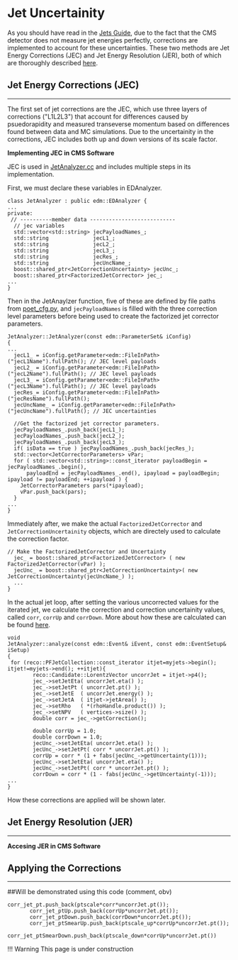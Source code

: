 #  Jet Uncertainity
As you should have read in the [Jets Guide](https://github.com/npervan/cms-opendata-guide/blob/master/docs/analysis/selection/objects/jets.md), due to the fact that the CMS detector does not measure jet energies perfectly, corrections are implemented to account for these uncertainties. These two methods are Jet Energy Corrections (JEC) and Jet Energy Resolution (JER), both of which are thoroughly described [here](https://arxiv.org/pdf/1607.03663.pdf).
## Jet Energy Corrections (JEC)
---
The first set of jet corrections are the JEC, which use three layers of corrections ("L1L2L3") that account for differences caused by psuedorapidity and measured transeverse momentum based on differences found between data and MC simulations.  Due to the uncertainity in the corrections, JEC includes both up and down versions of its scale factor.  


**Implementing JEC in CMS Software**

JEC is used in [JetAnalyzer.cc](https://github.com/cms-legacydata-analyses/PhysObjectExtractorTool/blob/master/PhysObjectExtractor/src/JetAnalyzer.cc) and includes multiple steps in its implementation. 

First, we must declare these variables in EDAnalyzer. <!---Could elaborate on why we need these specific variables-->

```
class JetAnalyzer : public edm::EDAnalyzer {
...
private:
 // ----------member data ---------------------------    
  // jec variables
  std::vector<std::string> jecPayloadNames_;
  std::string              jecL1_;
  std::string              jecL2_;
  std::string              jecL3_;
  std::string              jecRes_;
  std::string              jecUncName_;
  boost::shared_ptr<JetCorrectionUncertainty> jecUnc_;
  boost::shared_ptr<FactorizedJetCorrector> jec_;
...
}
```

Then in the JetAnaylzer function, five of these are defined by file paths from [poet_cfg.py](https://github.com/cms-legacydata-analyses/PhysObjectExtractorTool/blob/master/PhysObjectExtractor/python/poet_cfg.py), and `jecPayloadNames` is filled with the three correction level parameters before being used to create the factorized jet corrector parameters.

```
JetAnalyzer::JetAnalyzer(const edm::ParameterSet& iConfig)
{
...
  jecL1_ = iConfig.getParameter<edm::FileInPath>("jecL1Name").fullPath(); // JEC level payloads                     
  jecL2_ = iConfig.getParameter<edm::FileInPath>("jecL2Name").fullPath(); // JEC level payloads                     
  jecL3_ = iConfig.getParameter<edm::FileInPath>("jecL3Name").fullPath(); // JEC level payloads                     
  jecRes_= iConfig.getParameter<edm::FileInPath>("jecResName").fullPath();
  jecUncName_ = iConfig.getParameter<edm::FileInPath>("jecUncName").fullPath(); // JEC uncertainties                        

  //Get the factorized jet corrector parameters.
  jecPayloadNames_.push_back(jecL1_);
  jecPayloadNames_.push_back(jecL2_);
  jecPayloadNames_.push_back(jecL3_);
  if( isData == true ) jecPayloadNames_.push_back(jecRes_);
  std::vector<JetCorrectorParameters> vPar;
  for ( std::vector<std::string>::const_iterator payloadBegin = jecPayloadNames_.begin(),
	  payloadEnd = jecPayloadNames_.end(), ipayload = payloadBegin; ipayload != payloadEnd; ++ipayload ) {
    JetCorrectorParameters pars(*ipayload);
    vPar.push_back(pars);
  }
...
}
```
Immediately after, we make the actual `FactorizedJetCorrector` and `JetCorrectionUncertainity` objects, which are directely used to calculate the correction factor.
```
// Make the FactorizedJetCorrector and Uncertainty                                                                                              
  jec_ = boost::shared_ptr<FactorizedJetCorrector> ( new FactorizedJetCorrector(vPar) );
  jecUnc_ = boost::shared_ptr<JetCorrectionUncertainty>( new JetCorrectionUncertainty(jecUncName_) );
  ...
}
 ```
In the actual jet loop, after setting the various uncorrected values for the iterated jet, we calculate the correction and correction uncertainity values, called `corr`, `corrUp` and `corrDown`. More about how these are calculated can be found [here](https://arxiv.org/abs/1607.03663).
```
void
JetAnalyzer::analyze(const edm::Event& iEvent, const edm::EventSetup& iSetup)
{
 for (reco::PFJetCollection::const_iterator itjet=myjets->begin(); itjet!=myjets->end(); ++itjet){
        reco::Candidate::LorentzVector uncorrJet = itjet->p4();
        jec_->setJetEta( uncorrJet.eta() );
        jec_->setJetPt ( uncorrJet.pt() );
        jec_->setJetE  ( uncorrJet.energy() );
        jec_->setJetA  ( itjet->jetArea() );
        jec_->setRho   ( *(rhoHandle.product()) );
        jec_->setNPV   ( vertices->size() );
        double corr = jec_->getCorrection();
       
        double corrUp = 1.0;
        double corrDown = 1.0;
        jecUnc_->setJetEta( uncorrJet.eta() );
        jecUnc_->setJetPt( corr * uncorrJet.pt() );
        corrUp = corr * (1 + fabs(jecUnc_->getUncertainty(1)));
        jecUnc_->setJetEta( uncorrJet.eta() );
        jecUnc_->setJetPt( corr * uncorrJet.pt() );
        corrDown = corr * (1 - fabs(jecUnc_->getUncertainty(-1)));
...
}
```

How these corrections are applied will be shown later.

## Jet Energy Resolution (JER)
---

**Accesing JER in CMS Software**

## Applying the Corrections 
---
##Will be demonstrated using this code (comment, obv)
```
corr_jet_pt.push_back(ptscale*corr*uncorrJet.pt());
       corr_jet_ptUp.push_back(corrUp*uncorrJet.pt());
       corr_jet_ptDown.push_back(corrDown*uncorrJet.pt());
       corr_jet_ptSmearUp.push_back(ptscale_up*corrUp*uncorrJet.pt());
       corr_jet_ptSmearDown.push_back(ptscale_down*corrUp*uncorrJet.pt())
```
!!! Warning
    This page is under construction
